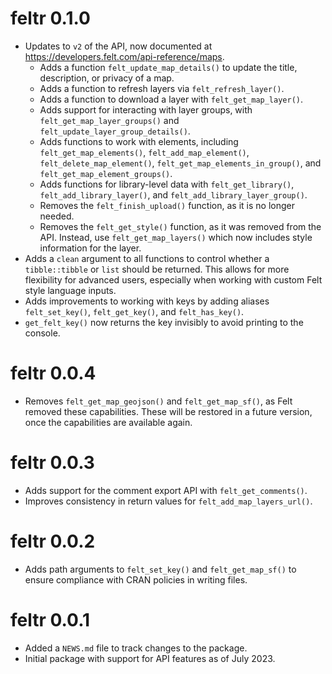 # feltr 0.1.0

* Updates to `v2` of the API, now documented at <https://developers.felt.com/api-reference/maps>.
  * Adds a function `felt_update_map_details()` to update the title, description, or privacy of a map.
  * Adds a function to refresh layers via `felt_refresh_layer()`.
  * Adds a function to download a layer with `felt_get_map_layer()`.
  * Adds support for interacting with layer groups, with `felt_get_map_layer_groups()` and   `felt_update_layer_group_details()`.
  * Adds functions to work with elements, including `felt_get_map_elements()`, `felt_add_map_element()`,  `felt_delete_map_element()`, `felt_get_map_elements_in_group()`, and `felt_get_map_element_groups()`.
  * Adds functions for library-level data with `felt_get_library()`, `felt_add_library_layer()`, and `felt_add_library_layer_group()`.
  * Removes the `felt_finish_upload()` function, as it is no longer needed.
  * Removes the `felt_get_style()` function, as it was removed from the API. Instead, use `felt_get_map_layers()` which now includes style information for the layer.
* Adds a `clean` argument to all functions to control whether a `tibble::tibble` or `list` should be returned. This allows for more flexibility for advanced users, especially when working with custom Felt style language inputs.
* Adds improvements to working with keys by adding aliases `felt_set_key()`, `felt_get_key()`, and `felt_has_key()`.
* `get_felt_key()` now returns the key invisibly to avoid printing to the console.

# feltr 0.0.4

* Removes `felt_get_map_geojson()` and `felt_get_map_sf()`, as Felt removed these capabilities.
These will be restored in a future version, once the capabilities are available again.

# feltr 0.0.3

* Adds support for the comment export API with `felt_get_comments()`.
* Improves consistency in return values for `felt_add_map_layers_url()`.

# feltr 0.0.2

* Adds path arguments to `felt_set_key()` and `felt_get_map_sf()` to ensure compliance with CRAN policies in writing files.

# feltr 0.0.1

* Added a `NEWS.md` file to track changes to the package.
* Initial package with support for API features as of July 2023.
